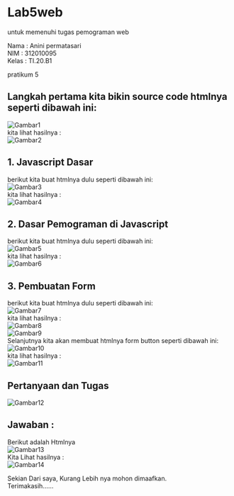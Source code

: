 # Lab5web
untuk memenuhi tugas pemograman web<br>

Nama        : Anini permatasari<br>
NIM         : 312010095<br>
Kelas       : TI.20.B1<br>

pratikum 5<br>
## Langkah pertama kita bikin source code htmlnya seperti dibawah ini:<br>
![Gambar1](Gambar/Gambar2.png)<br>
kita lihat hasilnya :<br>
![Gambar2](Gambar/Gambar1.png)<br>

## 1. Javascript Dasar<br>
berikut kita buat htmlnya dulu seperti dibawah ini:<br>
![Gambar3](Gambar/Gambar3.png)<br>
kita lihat hasilnya : <br>
![Gambar4](Gambar/Gambar4.png)<br>

## 2. Dasar Pemograman di Javascript
berikut kita buat htmlnya dulu seperti dibawah ini:<br>
![Gambar5](Gambar/Gambar6.png)<br>
kita lihat hasilnya :<br>
![Gambar6](Gambar/Gambar7.png)<br>

## 3. Pembuatan Form
berikut kita  buat htmlnya dulu seperti dibawah ini:<br>
![Gambar7](Gambar/Gambar8.png)<br>
kita lihat hasilnya :<br>
![Gambar8](Gambar/Gambar9.png)<br>
![Gambar9](Gambar/Gambar10.png)<br>
Selanjutnya kita akan membuat htmlnya form button seperti dibawah ini:<br>
![Gambar10](Gambar/Gambar11.png)<br>
kita lihat hasilnya :<br>
![Gambar11](Gambar/Gambar12.png)<br>

## Pertanyaan dan Tugas
![Gambar12](Gambar/Gambar13.png)<br>
## Jawaban :
Berikut adalah Htmlnya <br>
![Gambar13](Gambar/Gambar14.png)<br>
Kita Lihat hasilnya :<br>
![Gambar14](Gambar/Gamba15.png)<br>

Sekian Dari saya, Kurang Lebih nya mohon dimaafkan.<br>
Terimakasih......<br>



